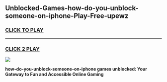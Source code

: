 
## Unblocked-Games-how-do-you-unblock-someone-on-iphone-Play-Free-upewz
<h3>
<a href="https://premium76.site?title=how-do-you-unblock-someone-on-iphone&ref=12A">CLICK TO PLAY</a></h3>
<hr>

<h3>
<a href="https://premium76.site?title=how-do-you-unblock-someone-on-iphone&ref=12A">CLICK 2 PLAY</a>
  
</h3>

<a href="https://premium76.site?title=how-do-you-unblock-someone-on-iphone&ref=12A"><img src="https://clearcache.store/games.png"></a>


**how-do-you-unblock-someone-on-iphone games unblocked: Your Gateway to Fun and Accessible Online Gaming**
